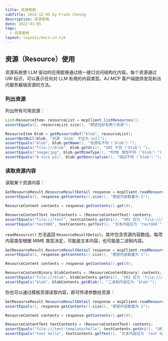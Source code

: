 ```yaml
---
title: 资源使用
subTitle: 2024-12-05 by Frank Cheung
description: 资源使用
date: 2022-01-05
tags:
  - 资源使用
layout: layouts/docs-cn.njk
---
```

## 资源（Resource）使用

资源系统使 LLM 驱动的应用能够通过统一接口访问结构化内容。每个资源通过 URI 标识，可以表示任何对 LLM 有用的内容类型。AJ MCP 客户端提供发现和访问服务器端资源的方法。

### 列出资源

列出所有可用资源：

```java
List<ResourceItem> resourceList = mcpClient.listResources();
assertEquals(2, resourceList.size(), "期望恰好有两个资源");

ResourceItem blob = getResourceRef("blob", resourceList);
assertNotNull(blob, "资源 'blob' 不应为 null");
assertEquals("blob", blob.getName(), "资源名不符（'blob'）");
assertEquals("file:///blob", blob.getUri(), "URI 不符（'blob'）");
assertEquals("image/jpg", blob.getMimeType(), "MIME 类型不符（'blob'）");
assertEquals("A nice pic", blob.getDescription(), "描述不符（'blob'）");
```

<!--
该方法自动处理分页，会抓取所有页的资源。如果需要更细粒度的分页控制，可以使用 `ListResourcesByPage` 方法。
-->

### 读取资源内容

读取某个资源内容：

```java
GetResourceResult.ResourceResultDetail response = mcpClient.readResource("file:///text");
assertEquals(1, response.getContents().size(), "期望内容数量为 1");

ResourceContent contents = response.getContents().get(0);

ResourceContentText textContents = (ResourceContentText) contents;
assertEquals("file:///text", textContents.getUri(), "URI 应为 'file:///text'");
assertEquals("text888", textContents.getText(), "文本内容应为 'text888'");
```

`readResource()` 方法返回 `ResourceResultDetail`，其中包含资源内容数组。每项内容类型根据 MIME 类型决定，可能是文本内容，也可能是二进制内容。

```java
GetResourceResult.ResourceResultDetail response = mcpClient.readResource("file:///blob");
assertEquals(1, response.getContents().size(), "期望内容数量为 1");

ResourceContent contents = response.getContents().get(0);

ResourceContentBinary blobContents = (ResourceContentBinary) contents;
assertEquals("file:///blob", blobContents.getUri(), "URI 应为 'file:///blob'");
assertEquals("blob", blobContents.getBlob(), "二进制内容应为 'blob'");
```

你也可以通过模板资源读取内容，即可传递参数给资源：

```java
GetResourceResult.ResourceResultDetail response = mcpClient.readResource("file:///text-template/hello");
assertEquals(1, response.getContents().size(), "期望内容数量为 1");

ResourceContent contents = response.getContents().get(0);

ResourceContentText textContents = (ResourceContentText) contents;
assertEquals("file:///text-template/hello", textContents.getUri(), "URI 应为 'file:///text-template/hello'");
assertEquals("text hello", textContents.getText(), "文本内容应为 'text hello'");
```

<!--
### 资源订阅

客户端可订阅资源变更通知，以便在资源更新时及时获知：

err := client.Subscribe(ctx, mcp.SubscribeRequest{
    Params: mcp.SubscribeParams{
        URI: "test://resource/path",
    },
})

如需取消资源通知：

err := client.Unsubscribe(ctx, mcp.UnsubscribeRequest{
    Params: mcp.UnsubscribeParams{
        URI: "test://resource/path",
    },
})

-->
